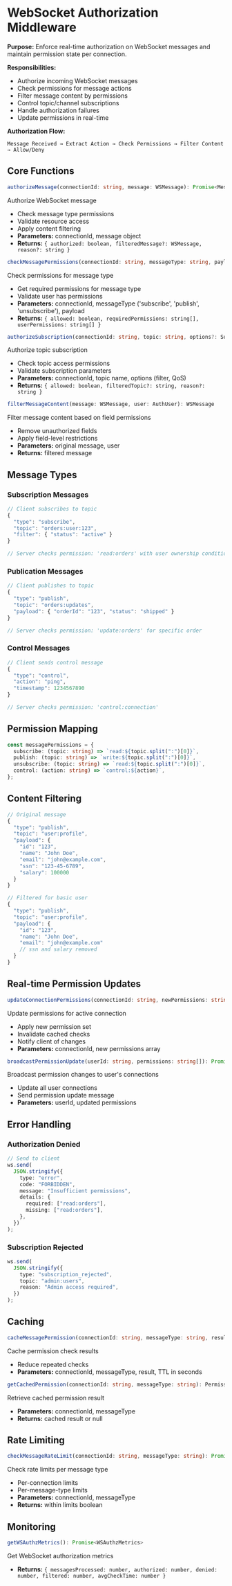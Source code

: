 # WebSocket Authorization Middleware

**Purpose:** Enforce real-time authorization on WebSocket messages and maintain permission state per connection.

**Responsibilities:**

- Authorize incoming WebSocket messages
- Check permissions for message actions
- Filter message content by permissions
- Control topic/channel subscriptions
- Handle authorization failures
- Update permissions in real-time

**Authorization Flow:**

```
Message Received → Extract Action → Check Permissions → Filter Content → Allow/Deny
```

## Core Functions

```typescript
authorizeMessage(connectionId: string, message: WSMessage): Promise<MessageAuthzResult>
```

Authorize WebSocket message

- Check message type permissions
- Validate resource access
- Apply content filtering
- **Parameters:** connectionId, message object
- **Returns:** `{ authorized: boolean, filteredMessage?: WSMessage, reason?: string }`

```typescript
checkMessagePermissions(connectionId: string, messageType: string, payload: any): Promise<PermissionResult>
```

Check permissions for message type

- Get required permissions for message type
- Validate user has permissions
- **Parameters:** connectionId, messageType ('subscribe', 'publish', 'unsubscribe'), payload
- **Returns:** `{ allowed: boolean, requiredPermissions: string[], userPermissions: string[] }`

```typescript
authorizeSubscription(connectionId: string, topic: string, options?: SubscriptionOptions): Promise<SubscriptionResult>
```

Authorize topic subscription

- Check topic access permissions
- Validate subscription parameters
- **Parameters:** connectionId, topic name, options (filter, QoS)
- **Returns:** `{ allowed: boolean, filteredTopic?: string, reason?: string }`

```typescript
filterMessageContent(message: WSMessage, user: AuthUser): WSMessage
```

Filter message content based on field permissions

- Remove unauthorized fields
- Apply field-level restrictions
- **Parameters:** original message, user
- **Returns:** filtered message

## Message Types

### Subscription Messages

```typescript
// Client subscribes to topic
{
  "type": "subscribe",
  "topic": "orders:user:123",
  "filter": { "status": "active" }
}

// Server checks permission: 'read:orders' with user ownership condition
```

### Publication Messages

```typescript
// Client publishes to topic
{
  "type": "publish",
  "topic": "orders:updates",
  "payload": { "orderId": "123", "status": "shipped" }
}

// Server checks permission: 'update:orders' for specific order
```

### Control Messages

```typescript
// Client sends control message
{
  "type": "control",
  "action": "ping",
  "timestamp": 1234567890
}

// Server checks permission: 'control:connection'
```

## Permission Mapping

```typescript
const messagePermissions = {
  subscribe: (topic: string) => `read:${topic.split(":")[0]}`,
  publish: (topic: string) => `write:${topic.split(":")[0]}`,
  unsubscribe: (topic: string) => `read:${topic.split(":")[0]}`,
  control: (action: string) => `control:${action}`,
};
```

## Content Filtering

```typescript
// Original message
{
  "type": "publish",
  "topic": "user:profile",
  "payload": {
    "id": "123",
    "name": "John Doe",
    "email": "john@example.com",
    "ssn": "123-45-6789",
    "salary": 100000
  }
}

// Filtered for basic user
{
  "type": "publish",
  "topic": "user:profile",
  "payload": {
    "id": "123",
    "name": "John Doe",
    "email": "john@example.com"
    // ssn and salary removed
  }
}
```

## Real-time Permission Updates

```typescript
updateConnectionPermissions(connectionId: string, newPermissions: string[]): Promise<void>
```

Update permissions for active connection

- Apply new permission set
- Invalidate cached checks
- Notify client of changes
- **Parameters:** connectionId, new permissions array

```typescript
broadcastPermissionUpdate(userId: string, permissions: string[]): Promise<void>
```

Broadcast permission changes to user's connections

- Update all user connections
- Send permission update message
- **Parameters:** userId, updated permissions

## Error Handling

### Authorization Denied

```typescript
// Send to client
ws.send(
  JSON.stringify({
    type: "error",
    code: "FORBIDDEN",
    message: "Insufficient permissions",
    details: {
      required: ["read:orders"],
      missing: ["read:orders"],
    },
  })
);
```

### Subscription Rejected

```typescript
ws.send(
  JSON.stringify({
    type: "subscription_rejected",
    topic: "admin:users",
    reason: "Admin access required",
  })
);
```

## Caching

```typescript
cacheMessagePermission(connectionId: string, messageType: string, result: PermissionResult, ttl: number): void
```

Cache permission check results

- Reduce repeated checks
- **Parameters:** connectionId, messageType, result, TTL in seconds

```typescript
getCachedPermission(connectionId: string, messageType: string): PermissionResult | null
```

Retrieve cached permission result

- **Parameters:** connectionId, messageType
- **Returns:** cached result or null

## Rate Limiting

```typescript
checkMessageRateLimit(connectionId: string, messageType: string): Promise<boolean>
```

Check rate limits per message type

- Per-connection limits
- Per-message-type limits
- **Parameters:** connectionId, messageType
- **Returns:** within limits boolean

## Monitoring

```typescript
getWSAuthzMetrics(): Promise<WSAuthzMetrics>
```

Get WebSocket authorization metrics

- **Returns:** `{ messagesProcessed: number, authorized: number, denied: number, filtered: number, avgCheckTime: number }`
